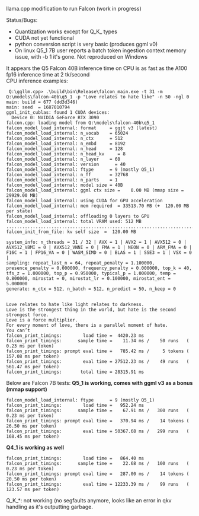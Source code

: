 llama.cpp modification to run Falcon (work in progress)

Status/Bugs:  
* Quantization works except for Q_K_ types  
* CUDA not yet functional
* python conversion script is very basic (produces ggml v0)
* On linux Q5_1 7B user reports a batch token ingestion context memory issue, with -b 1 it's gone. Not reproduced on Windows

It appears the Q5 Falcon 40B inference time on CPU is as fast as the A100 fp16 inference time at 2 tk/second  
CPU inference examples:  
```
 Q:\ggllm.cpp> .\build\bin\Release\falcon_main.exe -t 31 -m Q:\models\falcon-40b\q5_1 -p "Love relates to hate like" -n 50 -ngl 0
main: build = 677 (dd3d346)
main: seed  = 1687010794
ggml_init_cublas: found 1 CUDA devices:
  Device 0: NVIDIA GeForce RTX 3090
falcon.cpp: loading model from Q:\models\falcon-40b\q5_1
falcon_model_load_internal: format     = ggjt v3 (latest)
falcon_model_load_internal: n_vocab    = 65024
falcon_model_load_internal: n_ctx      = 512
falcon_model_load_internal: n_embd     = 8192
falcon_model_load_internal: n_head     = 128
falcon_model_load_internal: n_head_kv     = 8
falcon_model_load_internal: n_layer    = 60
falcon_model_load_internal: version      = 40
falcon_model_load_internal: ftype      = 9 (mostly Q5_1)
falcon_model_load_internal: n_ff       = 32768
falcon_model_load_internal: n_parts    = 1
falcon_model_load_internal: model size = 40B
falcon_model_load_internal: ggml ctx size =    0.00 MB (mmap size = 29929.00 MB)
falcon_model_load_internal: using CUDA for GPU acceleration
falcon_model_load_internal: mem required  = 33513.70 MB (+  120.00 MB per state)
falcon_model_load_internal: offloading 0 layers to GPU
falcon_model_load_internal: total VRAM used: 512 MB
...................................................................................................
falcon_init_from_file: kv self size  =  120.00 MB

system_info: n_threads = 31 / 32 | AVX = 1 | AVX2 = 1 | AVX512 = 0 | AVX512_VBMI = 0 | AVX512_VNNI = 0 | FMA = 1 | NEON = 0 | ARM_FMA = 0 | F16C = 1 | FP16_VA = 0 | WASM_SIMD = 0 | BLAS = 1 | SSE3 = 1 | VSX = 0 |
sampling: repeat_last_n = 64, repeat_penalty = 1.100000, presence_penalty = 0.000000, frequency_penalty = 0.000000, top_k = 40, tfs_z = 1.000000, top_p = 0.950000, typical_p = 1.000000, temp = 0.800000, mirostat = 0, mirostat_lr = 0.100000, mirostat_ent = 5.000000
generate: n_ctx = 512, n_batch = 512, n_predict = 50, n_keep = 0


Love relates to hate like light relates to darkness.
Love is the strongest thing in the world, but hate is the second strongest force.
Love is a force multiplier.
For every moment of love, there is a parallel moment of hate.
You can’t
falcon_print_timings:        load time =  4420.23 ms
falcon_print_timings:      sample time =    11.34 ms /    50 runs   (    0.23 ms per token)
falcon_print_timings: prompt eval time =   785.42 ms /     5 tokens (  157.08 ms per token)
falcon_print_timings:        eval time = 27512.23 ms /    49 runs   (  561.47 ms per token)
falcon_print_timings:       total time = 28315.91 ms
```


Below are Falcon 7B tests:
**Q5_1 is working, comes with ggml v3 as a bonus (mmap support)**
```
falcon_model_load_internal: ftype      = 9 (mostly Q5_1)
falcon_print_timings:        load time =   952.24 ms
falcon_print_timings:      sample time =    67.91 ms /   300 runs   (    0.23 ms per token)
falcon_print_timings: prompt eval time =   370.94 ms /    14 tokens (   26.50 ms per token)
falcon_print_timings:        eval time = 50367.68 ms /   299 runs   (  168.45 ms per token)
```
**Q4_1 is working as well**
```
falcon_print_timings:        load time =   864.40 ms
falcon_print_timings:      sample time =    22.68 ms /   100 runs   (    0.23 ms per token)
falcon_print_timings: prompt eval time =   287.00 ms /    14 tokens (   20.50 ms per token)
falcon_print_timings:        eval time = 12233.39 ms /    99 runs   (  123.57 ms per token)
```

Q_K_*: not working (no segfaults anymore, looks like an error in qkv handling as it's outputting garbage.
